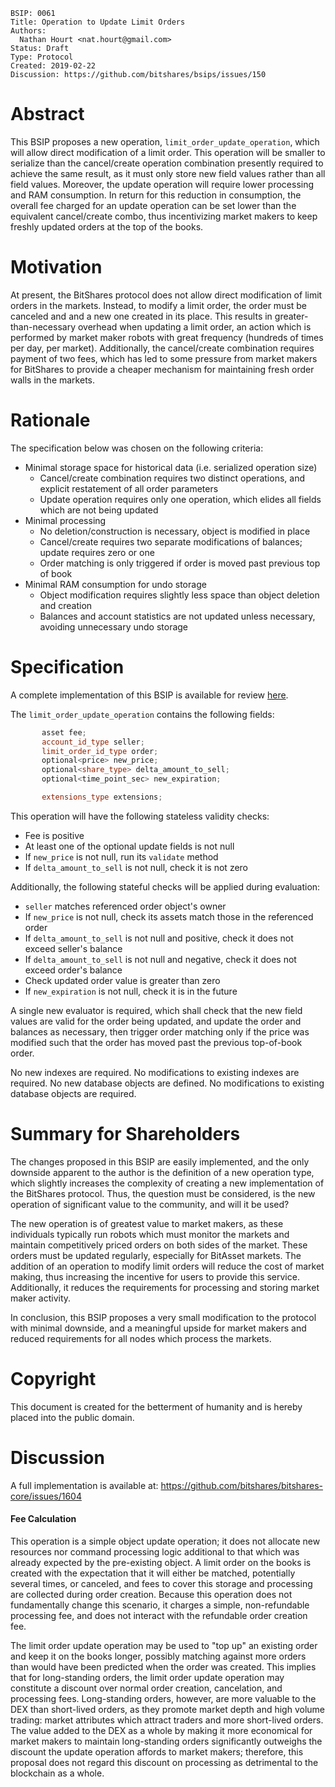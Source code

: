     BSIP: 0061
    Title: Operation to Update Limit Orders
    Authors:
      Nathan Hourt <nat.hourt@gmail.com>
    Status: Draft
    Type: Protocol
    Created: 2019-02-22
    Discussion: https://github.com/bitshares/bsips/issues/150

# Abstract
This BSIP proposes a new operation, `limit_order_update_operation`, which will allow direct modification of a limit order. This operation will be smaller to serialize than the cancel/create operation combination presently required to achieve the same result, as it must only store new field values rather than all field values. Moreover, the update operation will require lower processing and RAM consumption. In return for this reduction in consumption, the overall fee charged for an update operation can be set lower than the equivalent cancel/create combo, thus incentivizing market makers to keep freshly updated orders at the top of the books.

# Motivation
At present, the BitShares protocol does not allow direct modification of limit orders in the markets. Instead, to modify a limit order, the order must be canceled and and a new one created in its place. This results in greater-than-necessary overhead when updating a limit order, an action which is performed by market maker robots with great frequency (hundreds of times per day, per market). Additionally, the cancel/create combination requires payment of two fees, which has led to some pressure from market makers for BitShares to provide a cheaper mechanism for maintaining fresh order walls in the markets.

# Rationale
The specification below was chosen on the following criteria:
 - Minimal storage space for historical data (i.e. serialized operation size)
   - Cancel/create combination requires two distinct operations, and explicit restatement of all order parameters
   - Update operation requires only one operation, which elides all fields which are not being updated
 - Minimal processing
   - No deletion/construction is necessary, object is modified in place
   - Cancel/create requires two separate modifications of balances; update requires zero or one
   - Order matching is only triggered if order is moved past previous top of book
 - Minimal RAM consumption for undo storage
   - Object modification requires slightly less space than object deletion and creation
   - Balances and account statistics are not updated unless necessary, avoiding unnecessary undo storage

# Specification
A complete implementation of this BSIP is available for review [here](https://github.com/bitshares/bitshares-core/compare/develop...nathanhourt:issue-1604).

The `limit_order_update_operation` contains the following fields:
```cpp
       asset fee;
       account_id_type seller;
       limit_order_id_type order;
       optional<price> new_price;
       optional<share_type> delta_amount_to_sell;
       optional<time_point_sec> new_expiration;

       extensions_type extensions;
```

This operation will have the following stateless validity checks:
 - Fee is positive 
 - At least one of the optional update fields is not null
 - If `new_price` is not null, run its `validate` method
 - If `delta_amount_to_sell` is not null, check it is not zero

Additionally, the following stateful checks will be applied during evaluation:
 - `seller` matches referenced order object's owner
 - If `new_price` is not null, check its assets match those in the referenced order
 - If `delta_amount_to_sell` is not null and positive, check it does not exceed seller's balance
 - If `delta_amount_to_sell` is not null and negative, check it does not exceed order's balance
 - Check updated order value is greater than zero
 - If `new_expiration` is not null, check it is in the future

A single new evaluator is required, which shall check that the new field values are valid for the order being updated, and update the order and balances as necessary, then trigger order matching only if the price was modified such that the order has moved past the previous top-of-book order.

No new indexes are required. No modifications to existing indexes are required. No new database objects are defined. No modifications to existing database objects are required.

# Summary for Shareholders
The changes proposed in this BSIP are easily implemented, and the only downside apparent to the author is the definition of a new operation type, which slightly increases the complexity of creating a new implementation of the BitShares protocol. Thus, the question must be considered, is the new operation of significant value to the community, and will it be used?

The new operation is of greatest value to market makers, as these individuals typically run robots which must monitor the markets and maintain competitively priced orders on both sides of the market. These orders must be updated regularly, especially for BitAsset markets. The addition of an operation to modify limit orders will reduce the cost of market making, thus increasing the incentive for users to provide this service. Additionally, it reduces the requirements for processing and storing market maker activity.

In conclusion, this BSIP proposes a very small modification to the protocol with minimal downside, and a meaningful upside for market makers and reduced requirements for all nodes which process the markets.

# Copyright
This document is created for the betterment of humanity and is hereby placed into the public domain.

# Discussion
A full implementation is available at:
https://github.com/bitshares/bitshares-core/issues/1604

#### Fee Calculation
This operation is a simple object update operation; it does not allocate new resources nor command processing logic additional to that which was already expected by the pre-existing object. A limit order on the books is created with the expectation that it will either be matched, potentially several times, or canceled, and fees to cover this storage and processing are collected during order creation. Because this operation does not fundamentally change this scenario, it charges a simple, non-refundable processing fee, and does not interact with the refundable order creation fee.

The limit order update operation may be used to "top up" an existing order and keep it on the books longer, possibly matching against more orders than would have been predicted when the order was created. This implies that for long-standing orders, the limit order update operation may constitute a discount over normal order creation, cancelation, and processing fees. Long-standing orders, however, are more valuable to the DEX than short-lived orders, as they promote market depth and high volume trading: market attributes which attract traders and more short-lived orders. The value added to the DEX as a whole by making it more economical for market makers to maintain long-standing orders significantly outweighs the discount the update operation affords to market makers; therefore, this proposal does not regard this discount on processing as detrimental to the blockchain as a whole.
